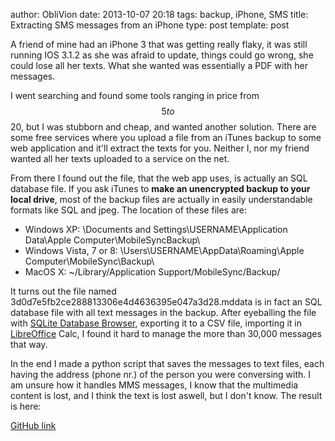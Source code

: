 author: ObliVion
date: 2013-10-07 20:18
tags: backup, iPhone, SMS
title: Extracting SMS messages from an iPhone
type: post
template: post


A friend of mine had an iPhone 3 that was getting really flaky, it was
still running IOS 3.1.2 as she was afraid to update, things could go
wrong, she could lose all her texts. What she wanted was essentially a
PDF with her messages.

I went searching and found some tools ranging in price from $$5 to $$20,
but I was stubborn and cheap, and wanted another solution. There are
some free services where you upload a file from an iTunes backup to some
web application and it'll extract the texts for you. Neither I, nor my
friend wanted all her texts uploaded to a service on the net.

From there I found out the file, that the web app uses, is actually an
SQL database file. If you ask iTunes to **make an unencrypted backup to
your local drive**, most of the backup files are actually in easily
understandable formats like SQL and jpeg. The location of these files
are:

-   Windows XP: \\Documents and Settings\\USERNAME\\Application
    Data\\Apple Computer\\MobileSyncBackup\\
-   Windows Vista, 7 or 8: \\Users\\USERNAME\\AppData\\Roaming\\Apple
    Computer\\MobileSync\\Backup\\
-   MacOS X: \~/Library/Application Support/MobileSync/Backup/

It turns out the file named
3d0d7e5fb2ce288813306e4d4636395e047a3d28.mddata is in fact an SQL
database file with all text messages in the backup. After eyeballing the
file with [SQLite Database
Browser](http://sqlitebrowser.sourceforge.net/), exporting it to a CSV
file, importing it in [LibreOffice](http://libreoffice.org) Calc, I
found it hard to manage the more than 30,000 messages that way.

In the end I made a python script that saves the messages to text files,
each having the address (phone nr.) of the person you were conversing
with. I am unsure how it handles MMS messages, I know that the
multimedia content is lost, and I think the text is lost aswell, but I
don't know. The result is here:

[GitHub link](https://github.com/deadbok/iphone-sms-dump.git)

